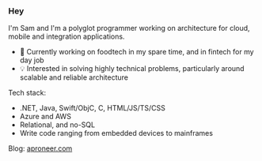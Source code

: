 ### Hey
I'm Sam and I'm a polyglot programmer working on architecture for cloud, mobile and integration applications.

- 🔭 Currently working on foodtech in my spare time, and in fintech for my day job
- 💡 Interested in solving highly technical problems, particularly around scalable and reliable architecture

Tech stack:
* .NET, Java, Swift/ObjC, C, HTML/JS/TS/CSS
* Azure and AWS
* Relational, and no-SQL
* Write code ranging from embedded devices to mainframes

Blog:
[aproneer.com](aproneer.com)
